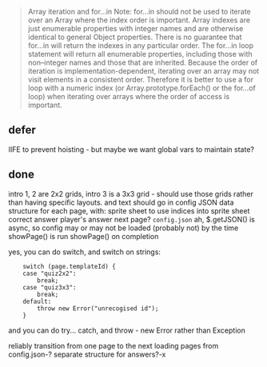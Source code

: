 


>Array iteration and for...in
Note: for...in should not be used to iterate over an Array where the index order is important.
Array indexes are just enumerable properties with integer names and are otherwise identical to general Object properties. There is no guarantee that for...in will return the indexes in any particular order.  The for...in loop statement will return all enumerable properties, including those with non–integer names and those that are inherited.
Because the order of iteration is implementation-dependent, iterating over an array may not visit elements in a consistent order. Therefore it is better to use a for loop with a numeric index (or Array.prototype.forEach() or the for...of loop) when iterating over arrays where the order of access is important.

## defer

IIFE to prevent hoisting - but maybe we want global vars to maintain state?

## done

intro 1, 2 are 2x2 grids, intro 3 is a 3x3 grid - should use those grids rather than having specific layouts.
and text should go in config
JSON data structure for each page, with: sprite sheet to use indices into sprite sheet correct answer player's answer next page? `config.json`
ah, $.getJSON() is async, so config may or may not be loaded (probably not) by the time showPage() is run
showPage() on completion

yes, you can do switch, and switch on strings:

        switch (page.templateId) {
        case "quiz2x2":
            break;
        case "quiz3x3":
            break;
        default:
            throw new Error("unrecogised id");
        }

and you can do try... catch, and throw - new Error rather than Exception

reliably transition from one page to the next loading pages from config.json-?
separate structure for answers?-x